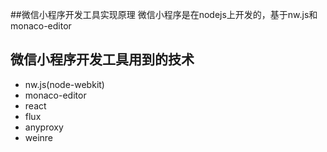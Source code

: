 ##微信小程序开发工具实现原理
    微信小程序是在nodejs上开发的，基于nw.js和monaco-editor
## 微信小程序开发工具用到的技术
* nw.js(node-webkit)
* monaco-editor
* react
* flux
* anyproxy
* weinre
